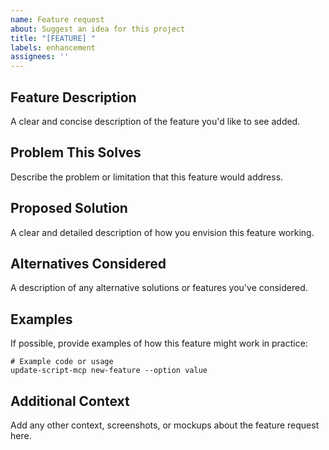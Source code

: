 ```yaml
---
name: Feature request
about: Suggest an idea for this project
title: "[FEATURE] "
labels: enhancement
assignees: ''
---
```


## Feature Description

A clear and concise description of the feature you'd like to see added.

## Problem This Solves

Describe the problem or limitation that this feature would address.

## Proposed Solution

A clear and detailed description of how you envision this feature working.

## Alternatives Considered

A description of any alternative solutions or features you've considered.

## Examples

If possible, provide examples of how this feature might work in practice:

```
# Example code or usage
update-script-mcp new-feature --option value
```

## Additional Context

Add any other context, screenshots, or mockups about the feature request here.
